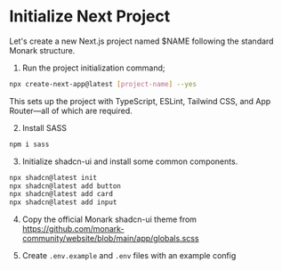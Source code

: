 # Initialize Next Project

Let's create a new Next.js project named $NAME following the standard Monark structure.

1. Run the project initialization command;

```bash
npx create-next-app@latest [project-name] --yes
```

This sets up the project with TypeScript, ESLint, Tailwind CSS, and App Router—all of which are required.

2. Install SASS

```bash
npm i sass
```

3. Initialize shadcn-ui and install some common components.

```bash
npx shadcn@latest init
npx shadcn@latest add button
npx shadcn@latest add card
npx shadcn@latest add input
``` 

4. Copy the official Monark shadcn-ui theme from https://github.com/monark-community/website/blob/main/app/globals.scss

5. Create `.env.example` and `.env` files with an example config
